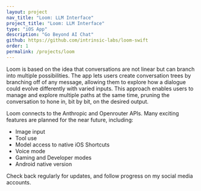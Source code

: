 ```yaml
---
layout: project
nav_title: "Loom: LLM Interface"
project_title: "Loom: LLM Interface"
type: "iOS App"
description: "Go Beyond AI Chat"
github: https://github.com/intrinsic-labs/loom-swift
order: 1
permalink: /projects/loom
---
```


Loom is based on the idea that conversations are not linear but can branch into multiple possibilities. The app lets users create conversation trees by branching off of any message, allowing them to explore how a dialogue could evolve differently with varied inputs. This approach enables users to manage and explore multiple paths at the same time, pruning the conversation to hone in, bit by bit, on the desired output.  

Loom connects to the Anthropic and Openrouter APIs. Many exciting features are planned for the near future, including: 

- Image input
- Tool use
- Model access to native iOS Shortcuts
- Voice mode
- Gaming and Developer modes
- Android native version

Check back regularly for updates, and follow progress on my social media accounts.